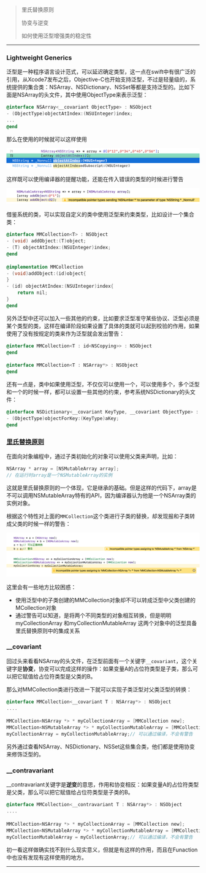> 里氏替换原则
>
> 协变与逆变
>
> 如何使用泛型增强类的稳定性

---

### Lightweight Generics

泛型是一种程序语言设计范式，可以延迟确定类型，这一点在swift中有很广泛的引用，从Xcode7发布之后，Objective-C也开始支持泛型，不过是轻量级的，系统提供的集合类：NSArray、NSDictionary、NSSet等都是支持泛型的。比如下面是NSArray的头文件，其中使用ObjectType来表示泛型：

```objective-c
@interface NSArray<__covariant ObjectType> : NSObject
- (ObjectType)objectAtIndex:(NSUInteger)index;
...
@end
```

那么在使用的时候就可以这样使用

![](img/x61_泛型.png)

这样既可以使用编译器的提醒功能，还能在传入错误的类型的时候进行警告

![](img/x61_warning.png)

借鉴系统的类，可以实现自定义的类中使用泛型来约束类型，比如设计一个集合类：

```objective-c
@interface MMCollection<T> : NSObject
- (void) addObject:(T)object;
- (T) objectAtIndex:(NSUInteger)index;
@end
    
@implementation MMCollection
- (void)addObject:(id)object{
}
- (id) objectAtIndex:(NSUInteger)index{
    return nil;
}
@end
```
另外泛型中还可以加入一些其他的约束，比如要求泛型准守某些协议、泛型必须是某个类型的类，这样在编译阶段如果设置了具体的类就可以起到校验的作用，如果使用了没有按规定的类来作为泛型就会发出警告：
```objective-c
@interface MMCollection<T : id<NSCopying>> : NSObject
@end
    
@interface MMCollection<T : NSArray*> : NSObject
@end
```

还有一点是，类中如果使用泛型，不仅仅可以使用一个，可以使用多个，多个泛型和一个的时候一样，都可以设置一些其他的约束，参考系统NSDictionary的头文件：

```objective-c
@interface NSDictionary<__covariant KeyType, __covariant ObjectType> : NSObject
- (ObjectType)objectForKey:(KeyType)aKey;
@end
```



### [里氏替换原则](https://baike.baidu.com/item/里氏替换原则/3744239)

在面向对象编程中，通过子类初始化的对象可以使用父类来声明，比如：

```objective-c
NSArray * array = [NSMutableArray array];
// 在运行时array是一个NSMutableArray的实例
```

这就是里氏替换原则的一个体现，它是继承的基础。但是这样的代码下，array是不可以调用NSMutableArray特有的API，因为编译器认为他是一个NSArray类的实例对象。

根据这个特性对上面的`MMCollection`这个类进行子类的替换，却发现报和子类转成父类的时候一样的警告：

![](img/x61_继承泛型出错.png)

这里会有一些地方比较困惑：

* 使用泛型中的子类创建的MMCollection对象却不可以转成泛型中父类创建的MCollection对象
* 通过警告可以知道，是将两个不同类型的对象相互转换，但是明明myCollectionArray 和myCollectionMutableArray 这两个对象中的泛型具备里氏替换原则中的集成关系



### __covariant

回过头来看看NSArray的头文件，在泛型前面有一个关键字`__covariant`，这个关键字是**协变**，协变可以完成这样的操作：如果变量A的占位符类型是子类，那么可以把它赋值给占位符类型是父类的B。

那么对MMCollection类进行改进一下就可以实现子类泛型对父类泛型的转换：

```objective-c
@interface MMCollection<__covariant T : NSArray*> : NSObject
....
    
MMCollection<NSArray *> * myCollectionArray = [MMCollection new];
MMCollection<NSMutableArray *> * myCollectionMutableArray = [MMCollection new];
myCollectionArray = myCollectionMutableArray;// 可以通过编译，不会有警告
```

另外通过查看NSArray、NSDictionary、NSSet这些集合类，他们都是使用协变来修饰泛型的。



### __contravariant

__contravariant关键字是**逆变**的意思，作用和协变相反：如果变量A的占位符类型是父类，那么可以把它赋值给占位符类型是子类的B。

```objective-c
@interface MMCollection<__contravariant T : NSArray*> : NSObject
....
    
MMCollection<NSArray *> * myCollectionArray = [MMCollection new];
MMCollection<NSMutableArray *> * myCollectionMutableArray = [MMCollection new];
myCollectionMutableArray = myCollectionArray;// 可以通过编译，不会有警告
```

初一看这样做确实找不到什么现实意义，但就是有这样的作用，而且在Funaction中也没有发现有这样使用的地方。



----

